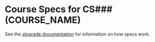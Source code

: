 # Course Specs for CS### (COURSE_NAME)

See the [stograde documentation](https://github.com/stograde/stograde/blob/master/docs/SPECS.md) for information on how specs work.
